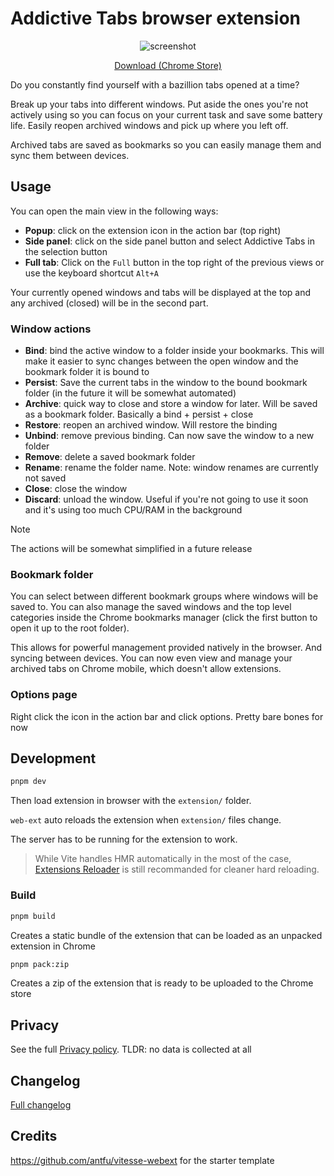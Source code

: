 # Addictive Tabs browser extension

<div align="center">

![screenshot](https://lh3.googleusercontent.com/lfTVjpOx3gOr29w7PJapTr4a65URgmncZ-tQjurcVlxfJmsydWN1C1juIC1pt2MKzmIDa6bZtcp8z2izOJYUvLqQMQ=w640-h400-e365-rj-sc0x00ffffff)

[Download (Chrome Store)](https://chrome.google.com/webstore/detail/addictive-tabs/cikplcdpjhhbhbkliobodliiknpdhaja)
</div>

Do you constantly find yourself with a bazillion tabs opened at a time?

Break up your tabs into different windows. Put aside the ones you're not actively using so you can focus on your current task and save some battery life. Easily reopen archived windows and pick up where you left off.

Archived tabs are saved as bookmarks so you can easily manage them and sync them between devices.

## Usage

You can open the main view in the following ways:

- **Popup**: click on the extension icon in the action bar (top right)
- **Side panel**: click on the side panel button and select Addictive Tabs in the selection button
- **Full tab**: Click on the `Full` button in the top right of the previous views or use the keyboard shortcut `Alt+A`

Your currently opened windows and tabs will be displayed at the top and any archived (closed) will be in the second part.

### Window actions
- **Bind**: bind the active window to a folder inside your bookmarks. This will make it easier to sync changes between the open window and the bookmark folder it is bound to
- **Persist**: Save the current tabs in the window to the bound bookmark folder (in the future it will be somewhat automated)
- **Archive**: quick way to close and store a window for later. Will be saved as a bookmark folder. Basically a bind + persist + close
- **Restore**: reopen an archived window. Will restore the binding
- **Unbind**: remove previous binding. Can now save the window to a new folder
- **Remove**: delete a saved bookmark folder
- **Rename**: rename the folder name. Note: window renames are currently not saved
- **Close**: close the window
- **Discard**: unload the window. Useful if you're not going to use it soon and it's using too much CPU/RAM in the background

> [!NOTE]
> The actions will be somewhat simplified in a future release

### Bookmark folder
You can select between different bookmark groups where windows will be saved to. You can also manage the saved windows and the top level categories inside the Chrome bookmarks manager (click the first button to open it up to the root folder).

This allows for powerful management provided natively in the browser. And syncing between devices. You can now even view and manage your archived tabs on Chrome mobile, which doesn't allow extensions.

### Options page
Right click the icon in the action bar and click options. Pretty bare bones for now

## Development

```bash
pnpm dev
```

Then load extension in browser with the `extension/` folder.


`web-ext` auto reloads the extension when `extension/` files change.

The server has to be running for the extension to work.

> While Vite handles HMR automatically in the most of the case, [Extensions Reloader](https://chrome.google.com/webstore/detail/fimgfedafeadlieiabdeeaodndnlbhid) is still recommanded for cleaner hard reloading.

### Build

```bash
pnpm build
```

Creates a static bundle of the extension that can be loaded as an unpacked extension in Chrome

```bash
pnpm pack:zip
```

Creates a zip of the extension that is ready to be uploaded to the Chrome store

## Privacy

See the full [Privacy policy](PRIVACY.md). TLDR: no data is collected at all

## Changelog

[Full changelog](CHANGELOG.md)

## Credits

https://github.com/antfu/vitesse-webext for the starter template

